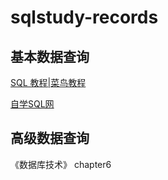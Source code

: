 # sqlstudy-records

基本数据查询
---

[SQL 教程|菜鸟教程](https://www.runoob.com/sql/sql-tutorial.html)

[自学SQL网](http://xuesql.cn/)

高级数据查询
---
《数据库技术》 chapter6
